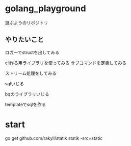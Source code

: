 # golang_playground
遊ぶようのリポジトリ

## やりたいこと
ロガーでstructを出してみる

cli作る用ライブラリを使ってみる
 サブコマンドを定義してみる

ストリーム処理をしてみる

sqlいじる

bqのライブラリいじる

templateでsqlを作る


# start
go get github.com/rakyll/statik
statik -src=static
